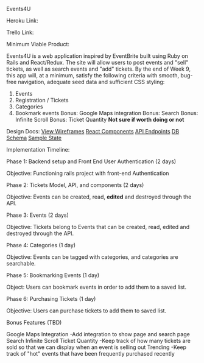 Events4U

Heroku Link:

Trello Link:

Minimum Viable Product:

Events4U is a web application inspired by EventBrite built using Ruby
on Rails and React/Redux. The site will allow users to post events and
"sell" tickets, as well as search events and "add" tickets. By the end of
Week 9, this app will, at a minimum, satisfy the following criteria with
smooth, bug-free navigation, adequate seed data and sufficient CSS styling:

1. Events
2. Registration / Tickets
3. Categories
4. Bookmark events
Bonus: Google Maps integration
Bonus: Search
Bonus: Infinite Scroll
Bonus: Ticket Quantity **Not sure if worth doing or not**

Design Docs:
[View Wireframes](./wireframes)
[React Components](./component-hierarchy.md)
[API Endpoints](./api-endpoints.md)
[DB Schema](./schema.md)
[Sample State](./sample-state.md)

Implementation Timeline:

Phase 1: Backend setup and Front End User Authentication (2 days)

Objective: Functioning rails project with front-end Authentication

Phase 2: Tickets Model, API, and components (2 days)

Objective: Events can be created, read, **edited** and destroyed through the API.

Phase 3: Events (2 days)

Objective: Tickets belong to Events that can be created, read, edited and destroyed through the API.

Phase 4: Categories (1 day)

Objective: Events can be tagged with categories, and categories are searchable.

Phase 5: Bookmarking Events (1 day)

Object: Users can bookmark events in order to add them to a saved list.

Phase 6: Purchasing Tickets (1 day)

Objective: Users can purchase tickets to add them to saved list.


Bonus Features (TBD)

Google Maps Integration
  -Add integration to show page and search page
Search
Infinite Scroll
Ticket Quantity
  -Keep track of how many tickets are sold so that we can display when
  an event is selling out
Trending
  -Keep track of "hot" events that have been frequently purchased recently
